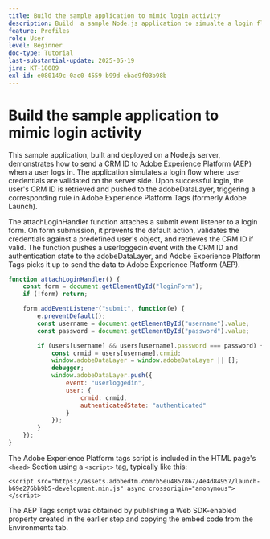 ```yaml
---
title: Build the sample application to mimic login activity
description: Build  a sample Node.js application to simualte a login flow
feature: Profiles
role: User
level: Beginner
doc-type: Tutorial
last-substantial-update: 2025-05-19
jira: KT-18089
exl-id: e080149c-0ac0-4559-b99d-ebad9f03b98b
---
```

# Build the sample application to mimic login activity

This sample application, built and deployed on a Node.js server, demonstrates how to send a CRM ID to Adobe Experience Platform (AEP) when a user logs in. The application simulates a login flow where user credentials are validated on the server side. Upon successful login, the user's CRM ID is retrieved and pushed to the adobeDataLayer, triggering a corresponding rule in Adobe Experience Platform Tags (formerly Adobe Launch).

The attachLoginHandler function attaches a submit event listener to a login form. On form submission, it prevents the default action, validates the credentials against a predefined user's object, and retrieves the CRM ID if valid. The function pushes a userloggedin event with the CRM ID and authentication state to the adobeDataLayer, and Adobe Experience Platform Tags picks it up to send the data to Adobe Experience Platform (AEP).


```javascript
function attachLoginHandler() {
    const form = document.getElementById("loginForm");
    if (!form) return;

    form.addEventListener("submit", function(e) {
        e.preventDefault();
        const username = document.getElementById("username").value;
        const password = document.getElementById("password").value;

        if (users[username] && users[username].password === password) {
            const crmid = users[username].crmid;
            window.adobeDataLayer = window.adobeDataLayer || [];
            debugger;
            window.adobeDataLayer.push({
                event: "userloggedin",
                user: {
                    crmid: crmid,
                    authenticatedState: "authenticated"
                }
            });
        }
    });
}


```

The Adobe Experience Platform tags script is included in the HTML page's `<head>` Section using a `<script>` tag, typically like this:

`<script src="https://assets.adobedtm.com/b5eu4857867/4e4d84957/launch-b69e276bb9b5-development.min.js" async crossorigin="anonymous"></script>`

The AEP Tags script was obtained by publishing a Web SDK-enabled property created in the earlier step and copying the embed code from the Environments tab.

